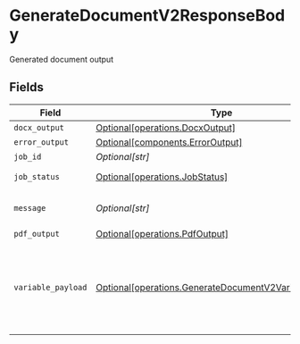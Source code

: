 # GenerateDocumentV2ResponseBody

Generated document output


## Fields

| Field                                                                                                                  | Type                                                                                                                   | Required                                                                                                               | Description                                                                                                            |
| ---------------------------------------------------------------------------------------------------------------------- | ---------------------------------------------------------------------------------------------------------------------- | ---------------------------------------------------------------------------------------------------------------------- | ---------------------------------------------------------------------------------------------------------------------- |
| `docx_output`                                                                                                          | [Optional[operations.DocxOutput]](../../models/operations/docxoutput.md)                                               | :heavy_minus_sign:                                                                                                     | N/A                                                                                                                    |
| `error_output`                                                                                                         | [Optional[components.ErrorOutput]](../../models/components/erroroutput.md)                                             | :heavy_minus_sign:                                                                                                     | N/A                                                                                                                    |
| `job_id`                                                                                                               | *Optional[str]*                                                                                                        | :heavy_minus_sign:                                                                                                     | N/A                                                                                                                    |
| `job_status`                                                                                                           | [Optional[operations.JobStatus]](../../models/operations/jobstatus.md)                                                 | :heavy_minus_sign:                                                                                                     | Status of the job                                                                                                      |
| `message`                                                                                                              | *Optional[str]*                                                                                                        | :heavy_minus_sign:                                                                                                     | A message explaining the progress                                                                                      |
| `pdf_output`                                                                                                           | [Optional[operations.PdfOutput]](../../models/operations/pdfoutput.md)                                                 | :heavy_minus_sign:                                                                                                     | N/A                                                                                                                    |
| `variable_payload`                                                                                                     | [Optional[operations.GenerateDocumentV2VariablePayload]](../../models/operations/generatedocumentv2variablepayload.md) | :heavy_minus_sign:                                                                                                     | List of variables and its corresponding replaced values from the document template                                     |